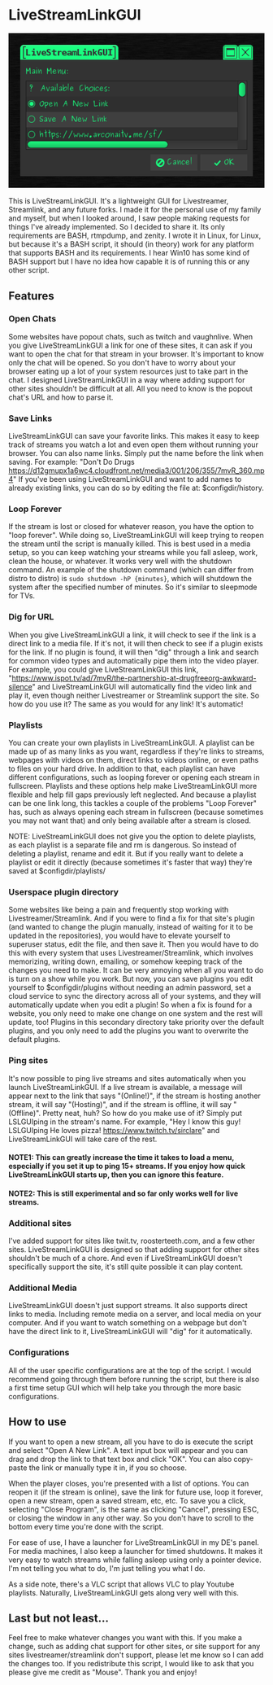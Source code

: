 # LiveStreamLinkGUI
![alt-text](screenshot.png)

This is LiveStreamLinkGUI. It's a lightweight GUI for Livestreamer, Streamlink, and any future forks. I made it for the personal use of my family and myself, but when I looked around, I saw people making requests for things I've already implemented. So I decided to share it. Its only requirements are BASH, rtmpdump, and zenity. I wrote it in Linux, for Linux, but because it's a BASH script, it should (in theory) work for any platform that supports BASH and its requirements. I hear Win10 has some kind of BASH support but I have no idea how capable it is of running this or any other script.

## Features
### Open Chats
Some websites have popout chats, such as twitch and vaughnlive. When you give LiveStreamLinkGUI a link for one of these sites, it can ask if you want to open the chat for that stream in your browser. It's important to know only the chat will be opened. So you don't have to worry about your browser eating up a lot of your system resources just to take part in the chat. I designed LiveStreamLinkGUI in a way where adding support for other sites shouldn't be difficult at all. All you need to know is the popout chat's URL and how to parse it.

### Save Links
LiveStreamLinkGUI can save your favorite links. This makes it easy to keep track of streams you watch a lot and even open them without running your browser. You can also name links. Simply put the name before the link when saving. For example: "Don't Do Drugs https://d12gmupx1a6wc4.cloudfront.net/media3/001/206/355/7mvR_360.mp4" If you've been using LiveStreamLinkGUI and want to add names to already existing links, you can do so by editing the file at: $configdir/history.

### Loop Forever
If the stream is lost or closed for whatever reason, you have the option to "loop forever". While doing so, LiveStreamLinkGUI will keep trying to reopen the stream until the script is manually killed. This is best used in a media setup, so you can keep watching your streams while you fall asleep, work, clean the house, or whatever. It works very well with the shutdown command. An example of the shutdown command (which can differ from distro to distro) is `sudo shutdown -hP {minutes}`, which will shutdown the system after the specified number of minutes. So it's similar to sleepmode for TVs.

### Dig for URL
When you give LiveStreamLinkGUI a link, it will check to see if the link is a direct link to a media file. If it's not, it will then check to see if a plugin exists for the link. If no plugin is found, it will then "dig" through a link and search for common video types and automatically pipe them into the video player. For example, you could give LiveStreamLinkGUI this link, "https://www.ispot.tv/ad/7mvR/the-partnership-at-drugfreeorg-awkward-silence" and LiveStreamLinkGUI will automatically find the video link and play it, even though neither Livestreamer or Streamlink support the site. So how do you use it? The same as you would for any link! It's automatic!

### Playlists
You can create your own playlists in LiveStreamLinkGUI. A playlist can be made up of as many links as you want, regardless if they're links to streams, webpages with videos on them, direct links to videos online, or even paths to files on your hard drive. In addition to that, each playlist can have different configurations, such as looping forever or opening each stream in fullscreen. Playlists and these options help make LiveStreamLinkGUI more flexible and help fill gaps previously left neglected. And because a playlist can be one link long, this tackles a couple of the problems "Loop Forever" has, such as always opening each stream in fullscreen (because sometimes you may not want that) and only being available after a stream is closed.

NOTE: LiveStreamLinkGUI does not give you the option to delete playlists, as each playlist is a separate file and rm is dangerous. So instead of deleting a playlist, rename and edit it. But if you really want to delete a playlist or edit it directly (because sometimes it's faster that way) they're saved at $configdir/playlists/

### Userspace plugin directory
Some websites like being a pain and frequently stop working with Livestreamer/Streamlink. And if you were to find a fix for that site's plugin (and wanted to change the plugin manually, instead of waiting for it to be updated in the repositories), you would have to elevate yourself to superuser status, edit the file, and then save it. Then you would have to do this with every system that uses Livestreamer/Streamlink, which involves memorizing, writing down, emailing, or somehow keeping track of the changes you need to make. It can be very annoying when all you want to do is turn on a show while you work. But now, you can save plugins you edit yourself to $configdir/plugins without needing an admin password, set a cloud service to sync the directory across all of your systems, and they will automatically update when you edit a plugin! So when a fix is found for a website, you only need to make one change on one system and the rest will update, too! Plugins in this secondary directory take priority over the default plugins, and you only need to add the plugins you want to overwrite the default plugins.

### Ping sites
It's now possible to ping live streams and sites automatically when you launch LiveStreamLinkGUI. If a live stream is available, a message will appear next to the link that says "(Online!)", if the stream is hosting another stream, it will say "(Hosting)", and if the stream is offline, it will say "(Offline)". Pretty neat, huh? So how do you make use of it? Simply put LSLGUIping in the stream's name. For example, "Hey I know this guy! LSLGUIping He loves pizza! https://www.twitch.tv/sirclare" and LiveStreamLinkGUI will take care of the rest.
#### NOTE1: This can greatly increase the time it takes to load a menu, especially if you set it up to ping 15+ streams. If you enjoy how quick LiveStreamLinkGUI starts up, then you can ignore this feature.
#### NOTE2: This is still experimental and so far only works well for live streams.

### Additional sites
I've added support for sites like twit.tv, roosterteeth.com, and a few other sites. LiveStreamLinkGUI is designed so that adding support for other sites shouldn't be much of a chore. And even if LiveStreamLinkGUI doesn't specifically support the site, it's still quite possible it can play content.

### Additional Media
LiveStreamLinkGUI doesn't just support streams. It also supports direct links to media. Including remote media on a server, and local media on your computer. And if you want to watch something on a webpage but don't have the direct link to it, LiveStreamLinkGUI will "dig" for it automatically.

### Configurations
All of the user specific configurations are at the top of the script. I would recommend going through them before running the script, but there is also a first time setup GUI which will help take you through the more basic configurations.

## How to use
If you want to open a new stream, all you have to do is execute the script and select "Open A New Link". A text input box will appear and you can drag and drop the link to that text box and click "OK". You can also copy-paste the link or manually type it in, if you so choose.

When the player closes, you're presented with a list of options. You can reopen it (if the stream is online), save the link for future use, loop it forever, open a new stream, open a saved stream, etc, etc. To save you a click, selecting "Close Program", is the same as clicking "Cancel", pressing ESC, or closing the window in any other way. So you don't have to scroll to the bottom every time you're done with the script.

For ease of use, I have a launcher for LiveStreamLinkGUI in my DE's panel. For media machines, I also keep a launcher for timed shutdowns. It makes it very easy to watch streams while falling asleep using only a pointer device. I'm not telling you what to do, I'm just telling you what I do.

As a side note, there's a VLC script that allows VLC to play Youtube playlists. Naturally, LiveStreamLinkGUI gets along very well with this.

## Last but not least...
Feel free to make whatever changes you want with this. If you make a change, such as adding chat support for other sites, or site support for any sites livestreamer/streamlink don't support, please let me know so I can add the changes too. If you redistribute this script, I would like to ask that you please give me credit as "Mouse". Thank you and enjoy!
